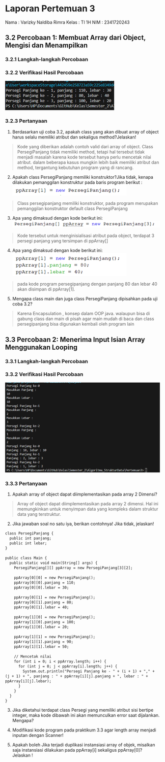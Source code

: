 # Laporan Pertemuan 3 
Nama    : Varizky Naldiba Rimra
Kelas   : TI 1H
NIM     : 2341720243

## 3.2 Percobaan 1: Membuat Array dari Object, Mengisi dan Menampilkan
### 3.2.1 Langkah-langkah Percobaan
### 3.2.2 Verifikasi Hasil Percobaan
![alt text](image.png)

### 3.2.3 Pertanyaan
1. Berdasarkan uji coba 3.2, apakah class yang akan dibuat array of object harus selalu memiliki atribut dan sekaligus method?Jelaskan!
> Kode yang diberikan adalah contoh valid dari array of object. Class PersegiPanjang tidak memiliki method, tetapi hal tersebut tidak menjadi masalah karena kode tersebut hanya perlu mencetak nilai atribut. dalam beberapa kasus mungkin lebih baik memiliki atribut dan method, tergantung kebutuhan program yang di rancang.

2. Apakah class PersegiPanjang memiliki konstruktor?Jika tidak, kenapa dilakukan pemanggilan konstruktur pada baris program berikut :
![alt text](image-1.png)
> Class persegipanjang memiliki konstruktor, pada program merupakan pemanggilan konstruktor default class PersegiPanjang
3. Apa yang dimaksud dengan kode berikut ini:
![alt text](image-2.png)
> Kode tersebut untuk menginisialisasi atribut pada object, terdapat 3 persegi panjang yang tersimpan di ppArray[]
4. Apa yang dimaksud dengan kode berikut ini:
![alt text](image-3.png)
> pada kode program persegipanjang dengan panjang 80 dan lebar 40 akan disimpan di ppArray[1].
5. Mengapa class main dan juga class PersegiPanjang dipisahkan pada uji coba 3.2?
> Karena Encapsulation , konsep dalam OOP java. walaupun bisa di gabung class dan main di pisah agar main mudah di baca dan class persegipanjang bisa digunakan kembali oleh program lain

## 3.3 Percobaan 2: Menerima Input Isian Array Menggunakan Looping
### 3.3.1 Langkah-langkah Percobaan
### 3.3.2 Verifikasi Hasil Percobaan
![alt text](image-4.png)
### 3.3.3 Pertanyaan
1. Apakah array of object dapat diimplementasikan pada array 2 Dimensi?
> Array of object dapat diimplementasikan pada array 2 dimensi. Hal ini memungkinkan untuk menyimpan data yang kompleks dalam struktur data yang terstruktur.
2. Jika jawaban soal no satu iya, berikan contohnya! Jika tidak, jelaskan!
```
class PersegiPanjang {
  public int panjang;
  public int lebar;
}

public class Main {
  public static void main(String[] args) {
    PersegiPanjang[][] ppArray = new PersegiPanjang[3][2];

    ppArray[0][0] = new PersegiPanjang();
    ppArray[0][0].panjang = 110;
    ppArray[0][0].lebar = 30;

    ppArray[0][1] = new PersegiPanjang();
    ppArray[0][1].panjang = 80;
    ppArray[0][1].lebar = 40;

    ppArray[1][0] = new PersegiPanjang();
    ppArray[1][0].panjang = 100;
    ppArray[1][0].lebar = 20;

    ppArray[1][1] = new PersegiPanjang();
    ppArray[1][1].panjang = 90;
    ppArray[1][1].lebar = 50;

    // Mencetak nilai
    for (int i = 0; i < ppArray.length; i++) {
      for (int j = 0; j < ppArray[i].length; j++) {
        System.out.println("Persegi Panjang ke - " + (i + 1) + "," + (j + 1) + ", panjang : " + ppArray[i][j].panjang + ", lebar : " + ppArray[i][j].lebar);
      }
    }
  }
}
```

3. Jika diketahui terdapat class Persegi yang memiliki atribut sisi bertipe integer, maka kode dibawah ini akan memunculkan error saat dijalankan. Mengapa?
>
4. Modifikasi kode program pada praktikum 3.3 agar length array menjadi inputan dengan Scanner!
>
5. Apakah boleh Jika terjadi duplikasi instansiasi array of objek, misalkan saja instansiasi dilakukan pada ppArray[i] sekaligus ppArray[0]?Jelaskan !
>